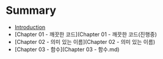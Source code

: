 # Summary

* [Introduction](README.md)
* [Chapter 01 - 깨끗한 코드](Chapter 01 - 깨끗한 코드(진행중)
* [Chapter 02 - 의미 있는 이름](Chapter 02 - 의미 있는 이름)
* [Chapter 03 - 함수](Chapter 03 - 함수.md)

